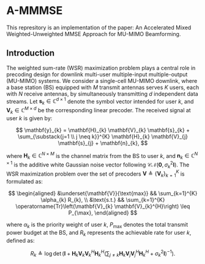 # A-MMMSE
This represitory is an implementation of the paper: An Accelerated Mixed Weighted-Unweighted MMSE Approach for MU-MIMO Beamforming.
## Introduction
The weighted sum-rate (WSR) maximization problem plays a central role in precoding design for downlink multi-user multiple-input multiple-output (MU-MIMO) systems. We consider a single-cell MU-MIMO downlink, where a base station (BS) equipped with $M$ transmit antennas serves $K$ users, each with $N$ receive antennas, by simultaneously transmitting $d$ independent data streams. Let $\mathbf{s}_k \in \mathbb{C}^{d \times 1}$ denote the symbol vector intended for user $k$, and $\mathbf{V}_k \in \mathbb{C}^{M \times d}$ be the corresponding linear precoder. The received signal at user $k$ is given by:

$$
\mathbf{y}_{k} = \mathbf{H}_{k} \mathbf{V}_{k} \mathbf{s}_{k} + \sum_{\substack{j=1 \\ j \neq k}}^{K} \mathbf{H}_{k} \mathbf{V}_{j} \mathbf{s}_{j} + \mathbf{n}_{k},
$$

where $\mathbf{H}_k \in \mathbb{C}^{N \times M}$ is the channel matrix from the BS to user $k$, and $\mathbf{n}_k \in \mathbb{C}^{N \times 1}$ is the additive white Gaussian noise vector following $\mathcal{CN}(\mathbf{0}, \sigma_k^2 \mathbf{I})$.
The WSR maximization problem over the set of precoders $\mathbf{V} \triangleq \{\mathbf{V}_k\}_{k=1}^K$ is formulated as:

$$
    \begin{aligned}
        &\underset{\mathbf{V}}{\text{max}} && \sum_{k=1}^{K} \alpha_{k} R_{k}, \\
        &\text{s.t.} && \sum_{k=1}^{K} \operatorname{Tr}\left(\mathbf{V}_{k} \mathbf{V}_{k}^{H}\right) \leq P_{\max},
    \end{aligned}
$$

where $\alpha_k$ is the priority weight of user $k$, $P_{\text{max}}$ denotes the total transmit power budget at the BS, and $R_k$ represents the achievable rate for user $k$, defined as:

$$
R_{k} \triangleq \log \operatorname{det} \left(\mathbf{I} + \mathbf{H}_{k} \mathbf{V}_{k} \mathbf{V}_{k}^{H} \mathbf{H}_{k}^{H} \left( \sum_{j \neq k} \mathbf{H}_{k} \mathbf{V}_{j} \mathbf{V}_{j}^{H} \mathbf{H}_{k}^{H} + \sigma_k^{2} \mathbf{I} \right)^{-1} \right).
$$
